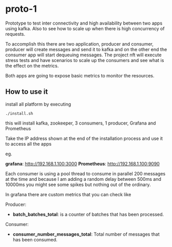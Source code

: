 # proto-1

Prototype to test inter connectivity and high availability between two apps using kafka.
Also to see how to scale up when there is high concurrency of requests.

To accomplish this there are two application, producer and consumer, producer will create
messages and send it to kafka and on the other end the consumer app will start dequeuing
messages. The project nft will execute stress tests and have scenarios to scale up the consumers
and see what is the effect on the metrics.

Both apps are going to expose basic metrics to monitor the resources.


## How to use it

install all platform by executing

```./install.sh```

this will install kafka, zookeeper, 3 consumers, 1 producer, Grafana and Prometheus

Take the IP address shown at the end of the installation process and use it to access all the apps

eg.

**grafana**: http://192.168.1.100:3000
**Prometheus**: http://192.168.1.100:9090

Each consumer is using a pool thread to consume in parallel 200 messages at the time and because I am
adding a random delay between 500ms and 10000ms you might see some spikes but nothing out of the ordinary.

In grafana there are custom metrics that you can check like

Producer: 
- **batch_batches_total**: is a counter of batches that has been processed.

Consumer:
- **consumer_number_messages_total**: Total number of messages that has been consumed.
